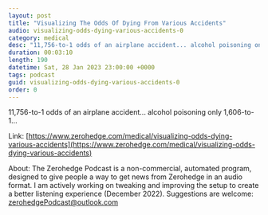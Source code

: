 ```yaml
---
layout: post
title: "Visualizing The Odds Of Dying From Various Accidents"
audio: visualizing-odds-dying-various-accidents-0
category: medical
desc: "11,756-to-1 odds of an airplane accident... alcohol poisoning only 1,606-to-1..."
duration: 00:03:10
length: 190
datetime: Sat, 28 Jan 2023 23:00:00 +0000
tags: podcast
guid: visualizing-odds-dying-various-accidents-0
order: 0
---
```

11,756-to-1 odds of an airplane accident... alcohol poisoning only 1,606-to-1...

Link: [https://www.zerohedge.com/medical/visualizing-odds-dying-various-accidents](https://www.zerohedge.com/medical/visualizing-odds-dying-various-accidents)

About: The Zerohedge Podcast is a non-commercial, automated program, designed to give people a way to get news from Zerohedge in an audio format.  I am actively working on tweaking and improving the setup to create a better listening experience (December 2022).  Suggestions are welcome: [zerohedgePodcast@outlook.com](mailto:zerohedgePodcast@outlook.com)